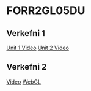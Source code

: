 # FORR2GL05DU
## Verkefni 1 
[Unit 1 Video](https://youtu.be/mAr1zb1M1ug)
[Unit 2 Video](https://youtu.be/-PTCBGRMQ4A)

## Verkefni 2
[Video](https://youtu.be/sEbuns6QJTo)
[WebGL](https://play.unity.com/en/games/fc843f05-fe3f-4995-965f-336ff5b3ca58/ari-leikur)
